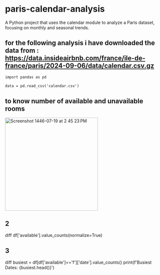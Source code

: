 # paris-calendar-analysis
A Python project that uses the calendar module to analyze a Paris dataset, focusing on monthly and seasonal trends.
## for the following analysis i have downloaded the data from : https://data.insideairbnb.com/france/ile-de-france/paris/2024-09-06/data/calendar.csv.gz

``` diff
import pandas as pd

data = pd.read_csv('calendar.csv')
```
## to know number of available and unavailable rooms
<img width="305" alt="Screenshot 1446-07-19 at 2 45 23 PM" src="https://github.com/user-attachments/assets/51075729-69d6-40a7-9a7f-f30fd27f9469" />

## 2
diff
df['available'].value_counts(normalize=True)

## 3
diff
busiest = df[df['available']=='f']['date'].value_counts()
print(f'Busiest Dates: {busiest.head()}')




